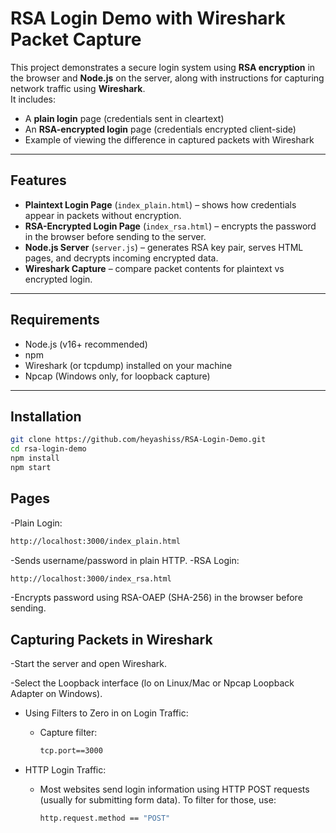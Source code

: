 # RSA Login Demo with Wireshark Packet Capture

This project demonstrates a secure login system using **RSA encryption** in the browser and **Node.js** on the server, along with instructions for capturing network traffic using **Wireshark**.  
It includes:
- A **plain login** page (credentials sent in cleartext)
- An **RSA-encrypted login** page (credentials encrypted client-side)
- Example of viewing the difference in captured packets with Wireshark

---

## Features
- **Plaintext Login Page** (`index_plain.html`) – shows how credentials appear in packets without encryption.
- **RSA-Encrypted Login Page** (`index_rsa.html`) – encrypts the password in the browser before sending to the server.
- **Node.js Server** (`server.js`) – generates RSA key pair, serves HTML pages, and decrypts incoming encrypted data.
- **Wireshark Capture** – compare packet contents for plaintext vs encrypted login.

---

## Requirements
- Node.js (v16+ recommended)
- npm
- Wireshark (or tcpdump) installed on your machine
- Npcap (Windows only, for loopback capture)

---

## Installation
```bash
git clone https://github.com/heyashiss/RSA-Login-Demo.git
cd rsa-login-demo
npm install
npm start
```
## Pages
-Plain Login:
```bash
http://localhost:3000/index_plain.html
```
  -Sends username/password in plain HTTP.
-RSA Login:
```bash
http://localhost:3000/index_rsa.html
```
  -Encrypts password using RSA-OAEP (SHA-256) in the browser before sending.
## Capturing Packets in Wireshark
-Start the server and open Wireshark.

-Select the Loopback interface (lo on Linux/Mac or Npcap Loopback Adapter on Windows).


- Using Filters to Zero in on Login Traffic:
  
  - Capture filter:
    ```bash
    tcp.port==3000
    ```
    
 - HTTP Login Traffic:
   
    - Most websites send login information using HTTP POST requests (usually for submitting form data). To filter for those, use:
      ```bash
      http.request.method == "POST"
      ```
      
  
  

